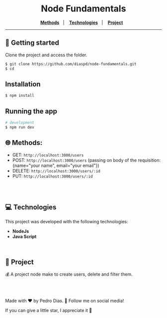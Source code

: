 <h1 align="center">
  Node Fundamentals
</h1>

<p align="center">
   <a href="#-Methods"><b>Methods</b></a>&nbsp;&nbsp;&nbsp;|&nbsp;&nbsp;&nbsp;
  <a href="#-Technologies"><b>Technologies</b></a>&nbsp;&nbsp;&nbsp;|&nbsp;&nbsp;&nbsp;
  <a href="#-Project"><b>Project</b></a>&nbsp;&nbsp;&nbsp;
</p>

---

## 🚀 Getting started

Clone the project and access the folder.

```bash
$ git clone https://github.com/diaspd/node-fundamentals.git
$ cd 
```

## Installation

```bash
$ npm install
```

## Running the app

```bash
# development
$ npm run dev
```

## 🌐 Methods:

- GET: `http://localhost:3000/users` </br>
- POST: `http://localhost:3000/users` (passing on body of the requisition: {name="your name", email="your email"})</br>
- DELETE: `http://localhost:3000/users/:id` </br>
- PUT: `http://localhost:3000/users/:id` </br>

<br></br>

## 💻 Technologies

This project was developed with the following technologies:
<b>
- NodeJs
- Java Script
</b>

</br>

## 📄 Project
💰 A project node make to create users, delete and filter them.

<br></br>

Made with ♥ by Pedro Dias. 👋 Follow me on social media! </br>

If you can give a little star, I appreciate it 🤩
